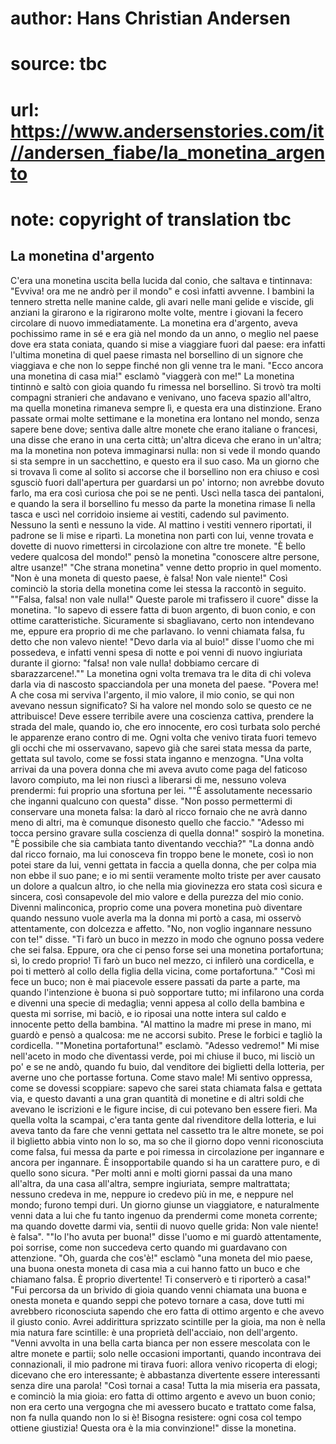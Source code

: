 # author: Hans Christian Andersen
# source: tbc
# url: https://www.andersenstories.com/it//andersen_fiabe/la_monetina_argento
# note: copyright of translation tbc

## La monetina d'argento 

C'era una monetina uscita bella lucida dal conio, che saltava e
tintinnava: "Evviva! ora me ne andrò per il mondo" e così infatti
avvenne.
I bambini la tennero stretta nelle manine calde, gli avari nelle mani
gelide e viscide, gli anziani la girarono e la rigirarono molte volte,
mentre i giovani la fecero circolare di nuovo immediatamente. La
monetina era d'argento, aveva pochissimo rame in sé e era già nel mondo
da un anno, o meglio nel paese dove era stata coniata, quando si mise a
viaggiare fuori dal paese: era infatti l'ultima monetina di quel paese
rimasta nel borsellino di un signore che viaggiava e che non lo seppe
finché non gli venne tra le mani.
"Ecco ancora una monetina di casa mia!" esclamò "viaggerà con me!"
La monetina tintinnò e saltò con gioia quando fu rimessa nel borsellino.
Si trovò tra molti compagni stranieri che andavano e venivano, uno
faceva spazio all'altro, ma quella monetina rimaneva sempre lì, e
questa era una distinzione.
Erano passate ormai molte settimane e la monetina era lontano nel mondo,
senza sapere bene dove; sentiva dalle altre monete che erano italiane o
francesi, una disse che erano in una certa città; un'altra diceva che
erano in un'altra; ma la monetina non poteva immaginarsi nulla: non si
vede il mondo quando si sta sempre in un sacchettino, e questo era il
suo caso. Ma un giorno che si trovava lì come al solito si accorse che
il borsellino non era chiuso e così sgusciò fuori dall'apertura per
guardarsi un po' intorno; non avrebbe dovuto farlo, ma era così curiosa
che poi se ne pentì. Uscì nella tasca dei pantaloni, e quando la sera il
borsellino fu messo da parte la monetina rimase lì nella tasca e uscì
nel corridoio insieme ai vestiti, cadendo sul pavimento. Nessuno la
sentì e nessuno la vide.
Al mattino i vestiti vennero riportati, il padrone se li mise e ripartì.
La monetina non partì con lui, venne trovata e dovette di nuovo
rimettersi in circolazione con altre tre monete.
"È bello vedere qualcosa del mondo!" pensò la monetina "conoscere
altre persone, altre usanze!"
"Che strana monetina" venne detto proprio in quel momento. "Non è una
moneta di questo paese, è falsa! Non vale niente!"
Così cominciò la storia della monetina come lei stessa la raccontò in
seguito.
""Falsa, falsa! non vale nulla!" Queste parole mi trafissero il
cuore" disse la monetina. "Io sapevo di essere fatta di buon argento,
di buon conio, e con ottime caratteristiche. Sicuramente si sbagliavano,
certo non intendevano me, eppure era proprio di me che parlavano. Io
venni chiamata falsa, fu detto che non valevo niente! "Devo darla via
al buio!" disse l'uomo che mi possedeva, e infatti venni spesa di
notte e poi venni di nuovo ingiuriata durante il giorno: "falsa! non
vale nulla! dobbiamo cercare di sbarazzarcene!.""
La monetina ogni volta tremava tra le dita di chi voleva darla via di
nascosto spacciandola per una moneta del paese.
"Povera me! A che cosa mi serviva l'argento, il mio valore, il mio
conio, se qui non avevano nessun significato? Si ha valore nel mondo
solo se questo ce ne attribuisce! Deve essere terribile avere una
coscienza cattiva, prendere la strada del male, quando io, che ero
innocente, ero così turbata solo perché le apparenze erano contro di me.
Ogni volta che venivo tirata fuori temevo gli occhi che mi osservavano,
sapevo già che sarei stata messa da parte, gettata sul tavolo, come se
fossi stata inganno e menzogna.
"Una volta arrivai da una povera donna che mi aveva avuto come paga del
faticoso lavoro compiuto, ma lei non riuscì a liberarsi di me, nessuno
voleva prendermi: fui proprio una sfortuna per lei.
""È assolutamente necessario che inganni qualcuno con questa" disse.
"Non posso permettermi di conservare una moneta falsa: la darò al ricco
fornaio che ne avrà danno meno di altri, ma è comunque disonesto quello
che faccio."
"Adesso mi tocca persino gravare sulla coscienza di quella donna!"
sospirò la monetina. "È possibile che sia cambiata tanto diventando
vecchia?"
"La donna andò dal ricco fornaio, ma lui conosceva fin troppo bene le
monete, così io non potei stare da lui, venni gettata in faccia a quella
donna, che per colpa mia non ebbe il suo pane; e io mi sentii veramente
molto triste per aver causato un dolore a qualcun altro, io che nella
mia giovinezza ero stata così sicura e sincera, così consapevole del mio
valore e della purezza del mio conio. Divenni malinconica, proprio come
una povera monetina può diventare quando nessuno vuole averla ma la
donna mi portò a casa, mi osservò attentamente, con dolcezza e affetto.
"No, non voglio ingannare nessuno con te!" disse. "Ti farò un buco in
mezzo in modo che ognuno possa vedere che sei falsa. Eppure, ora che ci
penso forse sei una monetina portafortuna; sì, lo credo proprio! Ti farò
un buco nel mezzo, ci infilerò una cordicella, e poi ti metterò al collo
della figlia della vicina, come portafortuna."
"Così mi fece un buco; non è mai piacevole essere passati da parte a
parte, ma quando l'intenzione è buona si può sopportare tutto; mi
infilarono una corda e divenni una specie di medaglia; venni appesa al
collo della bambina e questa mi sorrise, mi baciò, e io riposai una
notte intera sul caldo e innocente petto della bambina.
"Al mattino la madre mi prese in mano, mi guardò e pensò a qualcosa: me
ne accorsi subito. Prese le forbici e tagliò la cordicella.
""Monetina portafortuna!" esclamò. "Adesso vedremo!" Mi mise
nell'aceto in modo che diventassi verde, poi mi chiuse il buco, mi
lisciò un po' e se ne andò, quando fu buio, dal venditore dei biglietti
della lotteria, per averne uno che portasse fortuna. Come stavo male! Mi
sentivo oppressa, come se dovessi scoppiare: sapevo che sarei stata
chiamata falsa e gettata via, e questo davanti a una gran quantità di
monetine e di altri soldi che avevano le iscrizioni e le figure incise,
di cui potevano ben essere fieri. Ma quella volta la scampai, c'era
tanta gente dal rivenditore della lotteria, e lui aveva tanto da fare
che venni gettata nel cassetto tra le altre monete, se poi il biglietto
abbia vinto non lo so, ma so che il giorno dopo venni riconosciuta come
falsa, fui messa da parte e poi rimessa in circolazione per ingannare e
ancora per ingannare. È insopportabile quando si ha un carattere puro, e
di quello sono sicura.
"Per molti anni e molti giorni passai da una mano all'altra, da una
casa all'altra, sempre ingiuriata, sempre maltrattata; nessuno credeva
in me, neppure io credevo più in me, e neppure nel mondo; furono tempi
duri. Un giorno giunse un viaggiatore, e naturalmente venni data a lui
che fu tanto ingenuo da prendermi come moneta corrente; ma quando
dovette darmi via, sentii di nuovo quelle grida: Non vale niente! è
falsa".
""Io l'ho avuta per buona!" disse l'uomo e mi guardò attentamente,
poi sorrise, come non succedeva certo quando mi guardavano con
attenzione. "Oh, guarda che cos'è!" esclamò "una moneta del mio
paese, una buona onesta moneta di casa mia a cui hanno fatto un buco e
che chiamano falsa. È proprio divertente! Ti conserverò e ti riporterò a
casa!"
"Fui percorsa da un brivido di gioia quando venni chiamata una buona e
onesta moneta e quando seppi che potevo tornare a casa, dove tutti mi
avrebbero riconosciuta sapendo che ero fatta di ottimo argento e che
avevo il giusto conio. Avrei addirittura sprizzato scintille per la
gioia, ma non è nella mia natura fare scintille: è una proprietà
dell'acciaio, non dell'argento.
"Venni avvolta in una bella carta bianca per non essere mescolata con
le altre monete e partii; solo nelle occasioni importanti, quando
incontrava dei connazionali, il mio padrone mi tirava fuori: allora
venivo ricoperta di elogi; dicevano che ero interessante; è abbastanza
divertente essere interessanti senza dire una parola!
"Così tornai a casa! Tutta la mia miseria era passata, e cominciò la
mia gioia: ero fatta di ottimo argento e avevo un buon conio; non era
certo una vergogna che mi avessero bucato e trattato come falsa, non fa
nulla quando non lo si è! Bisogna resistere: ogni cosa col tempo ottiene
giustizia! Questa ora è la mia convinzione!" disse la monetina.
